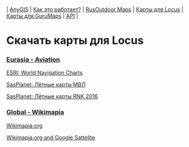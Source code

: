 | [AnyGIS][01] | [Как это работает?][02] | [RusOutdoor Maps][03] | [Карты для Locus][04] | [Карты для GuruMaps][05] | [API][06] |


[01]: https://nnngrach.github.io/map-sources/index
[02]: https://nnngrach.github.io/map-sources/Web/Html/Description
[03]: https://nnngrach.github.io/map-sources/Web/Html/RusOutdoor
[04]: https://nnngrach.github.io/map-sources/Web/Html/Locus
[05]: https://nnngrach.github.io/map-sources/Web/Html/Galileo
[06]: https://nnngrach.github.io/map-sources/Web/Html/Api
# Скачать карты для Locus


### [Eurasia - Aviation](https://raw.githubusercontent.com/nnngrach/map-sources/master/Locus_online_maps/script/Installers/_Eurasia-Aviation.xml "Скачать всю группу")
[ESRI: World Navigation Charts](https://raw.githubusercontent.com/nnngrach/map-sources/master/Locus_online_maps/script/Installers/__Eurasia-Aviation-ERSI_Navigation_Charts.xml "Скачать эту карту")

[SasPlanet: Лётные карты МВЛ](https://raw.githubusercontent.com/nnngrach/map-sources/master/Locus_online_maps/script/Installers/__Eurasia-Aviation-MVL.xml "Скачать эту карту")

[SasPlanet: Лётные карты RNK 2016](https://raw.githubusercontent.com/nnngrach/map-sources/master/Locus_online_maps/script/Installers/__Eurasia-Aviation-RNK.xml "Скачать эту карту")



### [Global - Wikimapia](https://raw.githubusercontent.com/nnngrach/map-sources/master/Locus_online_maps/script/Installers/_Global-Wikimapia.xml "Скачать всю группу")
[Wikimapia.org](https://raw.githubusercontent.com/nnngrach/map-sources/master/Locus_online_maps/script/Installers/__Global-Wikimapia.xml "Скачать эту карту")

[Wikimapia.org and Google Sattelite](https://raw.githubusercontent.com/nnngrach/map-sources/master/Locus_online_maps/script/Installers/__Global-Wikimapia_satellite.xml "Скачать эту карту")

